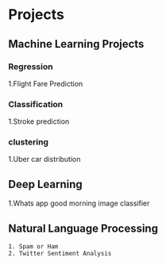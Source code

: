 # Projects

## Machine Learning Projects
### Regression
1.Flight Fare Prediction
### Classification 
1.Stroke prediction

### clustering 
1.Uber  car distribution



## Deep Learning
1.Whats app good morning image classifier
## Natural Language Processing
    1. Spam or Ham
    2. Twitter Sentiment Analysis
